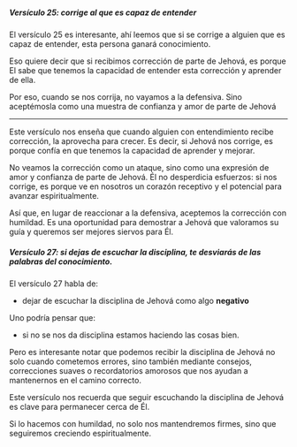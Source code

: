 ##### Versículo 25: corrige al que es capaz de entender
El versículo 25 es interesante, ahí leemos que si se corrige a alguien que es capaz de entender, esta persona ganará conocimiento.

Eso quiere decir que si recibimos corrección de parte de Jehová, es porque El sabe que tenemos la capacidad de entender esta corrección y aprender de ella.

Por eso, cuando se nos corrija, no vayamos a la defensiva. Sino aceptémosla como una muestra de confianza y amor de parte de Jehová

---

Este versículo nos enseña que cuando alguien con entendimiento recibe corrección, la aprovecha para crecer. Es decir, si Jehová nos corrige, es porque confía en que tenemos la capacidad de aprender y mejorar.

No veamos la corrección como un ataque, sino como una expresión de amor y confianza de parte de Jehová. Él no desperdicia esfuerzos: si nos corrige, es porque ve en nosotros un corazón receptivo y el potencial para avanzar espiritualmente.

 Así que, en lugar de reaccionar a la defensiva, aceptemos la corrección con humildad. Es una oportunidad para demostrar a Jehová que valoramos su guía y queremos ser mejores siervos para Él.

##### Versículo 27: si dejas de escuchar la disciplina, te desviarás de las palabras del conocimiento. 
El versículo 27 habla de:

- dejar de escuchar la disciplina de Jehová como algo **negativo**

Uno podría pensar que:
- si no se nos da disciplina estamos haciendo las cosas bien.

Pero es interesante notar que podemos recibir la disciplina de Jehová no solo cuando cometemos errores, sino también mediante consejos, correcciones suaves o recordatorios amorosos que nos ayudan a mantenernos en el camino correcto.

Este versículo nos recuerda que seguir escuchando la disciplina de Jehová es clave para permanecer cerca de Él.

Si lo hacemos con humildad, no solo nos mantendremos firmes, sino que seguiremos creciendo espiritualmente.
